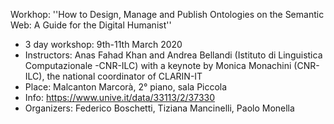 Workhop: ''How to Design, Manage and Publish Ontologies on the Semantic Web: A Guide for the Digital Humanist''

- 3 day workshop: 9th-11th March 2020
- Instructors: Anas Fahad Khan and Andrea Bellandi (Istituto di Linguistica Computazionale -CNR-ILC) with a keynote by Monica Monachini (CNR-ILC), the national coordinator of CLARIN-IT 
- Place: Malcanton Marcorà, 2° piano, sala Piccola
- Info: <https://www.unive.it/data/33113/2/37330>
- Organizers: Federico Boschetti, Tiziana Mancinelli, Paolo Monella